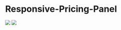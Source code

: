 # Responsive-Pricing-Panel

<img src="https://cdn.discordapp.com/attachments/821527550723096577/943696859900297226/unknown.png">
<img src="https://cdn.discordapp.com/attachments/821527550723096577/943698047257444392/unknown.png">
